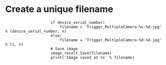 # Create a unique filename
                        if device_serial_number:
                            filename = 'Trigger_MultipleCamera-%s-%d.jpg' % (device_serial_number, n)
                        else:
                            filename = 'Trigger_MultipleCamera-%d-%d.jpg' % (i, n)
                        # Save image
                        image_result.Save(filename)
                        print('Image saved at %s' % filename)